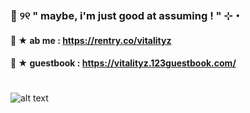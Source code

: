 ###  🚨 ୨୧  " maybe, i'm just good at assuming ! " ⊹・ 
#### 🐑 ★ ab me : https://rentry.co/vitalityz 
#### 🏮 ★   guestbook : https://vitalityz.123guestbook.com/
#
![alt text](https://i.ibb.co/Qk7f5z6/image.png)
<!--
**vitalityz/vitalityz** is a ✨ _special_ ✨ repository because its `README.md` (this file) appears on your GitHub profile.

Here are some ideas to get you started:

- " so, go ahead baby, run your mouth! " 
- links : https://rentry.co/vitalityz
- 👯 I’m looking to collaborate on ...
- 🤔 I’m looking for help with ...
- 💬 Ask me about ...
- 📫 How to reach me: ...
- 😄 Pronouns: ...
- ⚡ Fun fact: ...
-->
